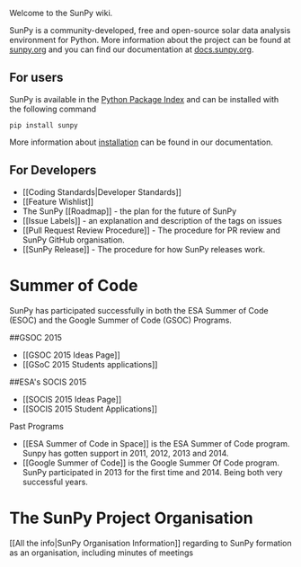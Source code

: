 Welcome to the SunPy wiki.

SunPy is a community-developed, free and open-source solar data analysis environment for Python. More information about the project can be found at [sunpy.org](http://sunpy.org) and you can find our documentation at [docs.sunpy.org](http://docs.sunpy.org).

## For users
SunPy is available in the [Python Package Index](https://pypi.python.org/pypi/sunpy/) and can be installed with the following command 

`pip install sunpy`

More information about [installation](http://docs.sunpy.org/en/stable/guide/installation/index.html) can be found in our documentation.

## For Developers

* [[Coding Standards|Developer Standards]]
* [[Feature Wishlist]]
* The SunPy [[Roadmap]] - the plan for the future of SunPy
* [[Issue Labels]] - an explanation and description of the tags on issues
* [[Pull Request Review Procedure]] - The procedure for PR review and SunPy GitHub organisation.
* [[SunPy Release]] - The procedure for how SunPy releases work.

# Summer of Code
SunPy has participated successfully in both the ESA Summer of Code (ESOC) and the Google Summer of Code (GSOC) Programs.

##GSOC 2015
* [[GSOC 2015 Ideas Page]]
* [[GSoC 2015 Students applications]]

##ESA's SOCIS 2015
* [[SOCIS 2015 Ideas Page]]
* [[SOCIS 2015 Student Applications]]

Past Programs

* [[ESA Summer of Code in Space]] is the ESA Summer of Code program.  
Sunpy has gotten support in 2011, 2012, 2013 and 2014.
* [[Google Summer of Code]] is the Google Summer Of Code program.  
SunPy participated in 2013 for the first time and 2014. Being both very successful years.

# The SunPy Project Organisation
[[All the info|SunPy Organisation Information]] regarding to SunPy formation as an organisation, including minutes of meetings